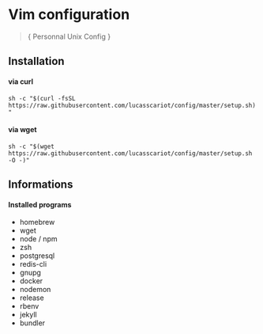 # Vim configuration
> { Personnal Unix Config }

## Installation
#### via curl
`sh -c "$(curl -fsSL https://raw.githubusercontent.com/lucasscariot/config/master/setup.sh)"`

#### via wget
`sh -c "$(wget https://raw.githubusercontent.com/lucasscariot/config/master/setup.sh -O -)"`

## Informations
#### Installed programs
- homebrew
- wget
- node / npm
- zsh
- postgresql
- redis-cli
- gnupg
- docker
- nodemon
- release
- rbenv
- jekyll
- bundler
